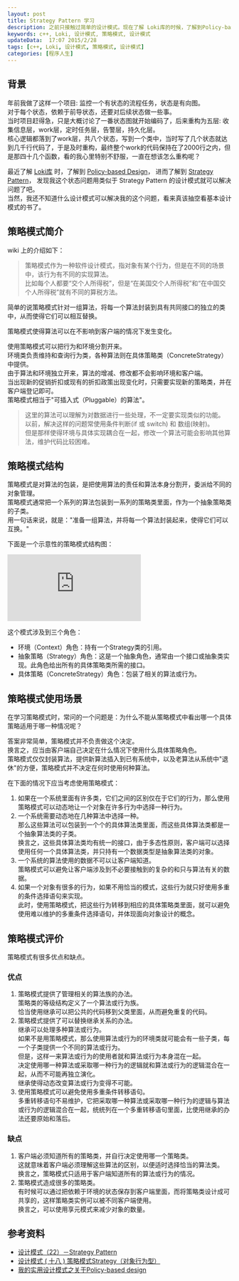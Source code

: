 ```yaml
---  
layout: post  
title: Strategy Pattern 学习
description: 之前只接触过简单的设计模式。现在了解 Loki库的时候，了解到Policy-based Design，发现类似的设计模式可以应用到我最近的一个项目中，于是学习一下。
keywords: c++, Loki, 设计模式, 策略模式, 设计模式
updateData:  17:07 2015/2/28
tags: [c++, Loki, 设计模式, 策略模式, 设计模式]
categories: [程序人生]
---  
```


##  背景  

年前我做了这样一个项目: 监控一个有状态的流程任务，状态是有向图。  
对于每个状态，依赖于前导状态，还要对后续状态做一些事。  
当时项目赶得急，只是大概讨论了一番状态图就开始编码了，后来重构为五层: 收集信息层，work层，定时任务层，告警层，持久化层。  
核心逻辑都落到了work层，共八个状态，写到一个类中，当时写了几个状态就达到几千行代码了，于是及时重构，最终整个work的代码保持在了2000行之内，但是那四十几个函数，看的我心里特别不舒服，一直在想该怎么重构呢？

最近了解 [Loki库][loki-HomePage] 时，了解到 [Policy-based Design][wiki-Policy-based-design]， 进而了解到 [Strategy Pattern][wiki-Strategy-pattern]， 发现我这个状态问题用类似于 Strategy Pattern 的设计模式就可以解决问题了吧。  
当然，我还不知道什么设计模式可以解决我的这个问题，看来真该抽空看基本设计模式的书了。  


## 策略模式简介

wiki 上的介绍如下：

>  
> 策略模式作为一种软件设计模式，指对象有某个行为，但是在不同的场景中，该行为有不同的实现算法。  
> 比如每个人都要“交个人所得税”，但是“在美国交个人所得税”和“在中国交个人所得税”就有不同的算税方法。  
>  
  
  
简单的说策略模式针对一组算法，将每一个算法封装到具有共同接口的独立的类中，从而使得它们可以相互替换。   


策略模式使得算法可以在不影响到客户端的情况下发生变化。  


使用策略模式可以把行为和环境分割开来。  
环境类负责维持和查询行为类，各种算法则在具体策略类（ConcreteStrategy）中提供。  
由于算法和环境独立开来，算法的增减、修改都不会影响环境和客户端。  
当出现新的促销折扣或现有的折扣政策出现变化时，只需要实现新的策略类，并在客户端登记即可。  
策略模式相当于"可插入式（Pluggable）的算法"。  


> 这里的算法可以理解为对数据进行一些处理，不一定要实现类似的功能。  
> 以前，解决这样的问题常使用条件判断(if 或 switch) 和 数组(映射)。  
> 但是那样使得环境与具体实现耦合在一起，修改一个算法可能会影响其他算法，维护代码比较困难。  



## 策略模式结构

策略模式是对算法的包装，是把使用算法的责任和算法本身分割开，委派给不同的对象管理。  
策略模式通常把一个系列的算法包装到一系列的策略类里面，作为一个抽象策略类的子类。  
用一句话来说，就是："准备一组算法，并将每一个算法封装起来，使得它们可以互换。"  

下面是一个示意性的策略模式结构图：

![策略模式结构图][wiki-Strategy-pattern-img]

这个模式涉及到三个角色：  

* 环境（Context）角色：持有一个Strategy类的引用。  
* 抽象策略（Strategy）角色：这是一个抽象角色，通常由一个接口或抽象类实现。此角色给出所有的具体策略类所需的接口。  
* 具体策略（ConcreteStrategy）角色：包装了相关的算法或行为。  


## 策略模式使用场景


在学习策略模式时，常问的一个问题是：为什么不能从策略模式中看出哪一个具体策略适用于哪一种情况呢？  

答案非常简单，策略模式并不负责做这个决定。  
换言之，应当由客户端自己决定在什么情况下使用什么具体策略角色。  
策略模式仅仅封装算法，提供新算法插入到已有系统中，以及老算法从系统中"退休"的方便，策略模式并不决定在何时使用何种算法。  


在下面的情况下应当考虑使用策略模式：  

1. 如果在一个系统里面有许多类，它们之间的区别仅在于它们的行为，那么使用策略模式可以动态地让一个对象在许多行为中选择一种行为。  
2. 一个系统需要动态地在几种算法中选择一种。  
    那么这些算法可以包装到一个个的具体算法类里面，而这些具体算法类都是一个抽象算法类的子类。  
    换言之，这些具体算法类均有统一的接口，由于多态性原则，客户端可以选择使用任何一个具体算法类，并只持有一个数据类型是抽象算法类的对象。  
3. 一个系统的算法使用的数据不可以让客户端知道。  
    策略模式可以避免让客户端涉及到不必要接触到的复杂的和只与算法有关的数据。  
4. 如果一个对象有很多的行为，如果不用恰当的模式，这些行为就只好使用多重的条件选择语句来实现。  
    此时，使用策略模式，把这些行为转移到相应的具体策略类里面，就可以避免使用难以维护的多重条件选择语句，并体现面向对象设计的概念。  


## 策略模式评价

策略模式有很多优点和缺点。  

### 优点

1. 策略模式提供了管理相关的算法族的办法。  
    策略类的等级结构定义了一个算法或行为族。  
        恰当使用继承可以把公共的代码移到父类里面，从而避免重复的代码。
2. 策略模式提供了可以替换继承关系的办法。  
    继承可以处理多种算法或行为。  
    如果不是用策略模式，那么使用算法或行为的环境类就可能会有一些子类，每一个子类提供一个不同的算法或行为。  
    但是，这样一来算法或行为的使用者就和算法或行为本身混在一起。  
    决定使用哪一种算法或采取哪一种行为的逻辑就和算法或行为的逻辑混合在一起，从而不可能再独立演化。  
    继承使得动态改变算法或行为变得不可能。  
3. 使用策略模式可以避免使用多重条件转移语句。  
    多重转移语句不易维护，它把采取哪一种算法或采取哪一种行为的逻辑与算法或行为的逻辑混合在一起，统统列在一个多重转移语句里面，比使用继承的办法还要原始和落后。


### 缺点

1. 客户端必须知道所有的策略类，并自行决定使用哪一个策略类。  
    这就意味着客户端必须理解这些算法的区别，以便适时选择恰当的算法类。  
    换言之，策略模式只适用于客户端知道所有的算法或行为的情况。  
2. 策略模式造成很多的策略类。  
    有时候可以通过把依赖于环境的状态保存到客户端里面，而将策略类设计成可共享的，这样策略类实例可以被不同客户端使用。  
    换言之，可以使用享元模式来减少对象的数量。  

## 参考资料


* [设计模式（22）－Strategy Pattern][cnblogs-zhenyulu-82017]
* [设计模式 ( 十八 ) 策略模式Strategy（对象行为型）][csdn-hguisu-7558249]
* [我的实用设计模式之关于Policy-based design][cnblogs-procoder-1420362]


[loki-HomePage]: http://loki-lib.sourceforge.net/index.php?n=Main.HomePage
[wiki-Policy-based-design]: http://en.wikipedia.org/wiki/Policy-based_design
[wiki-Strategy-pattern]: http://en.wikipedia.org/wiki/Strategy_pattern
[wiki-Strategy-pattern-img]: http://tiankonguse.com/lab/cloudLink/baidupan.php?url=/1915453531/4290972155.png
[cnblogs-zhenyulu-82017]: http://www.cnblogs.com/zhenyulu/articles/82017.html
[csdn-hguisu-7558249]: http://blog.csdn.net/hguisu/article/details/7558249
[cnblogs-procoder-1420362]: http://www.cnblogs.com/procoder/archive/2009/03/24/1420362.html
